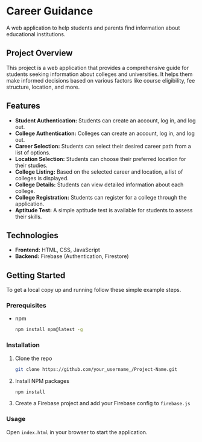 # Career Guidance

A web application to help students and parents find information about educational institutions.

## Project Overview

This project is a web application that provides a comprehensive guide for students seeking information about colleges and universities. It helps them make informed decisions based on various factors like course eligibility, fee structure, location, and more.

## Features

- **Student Authentication:** Students can create an account, log in, and log out.
- **College Authentication:** Colleges can create an account, log in, and log out.
- **Career Selection:** Students can select their desired career path from a list of options.
- **Location Selection:** Students can choose their preferred location for their studies.
- **College Listing:** Based on the selected career and location, a list of colleges is displayed.
- **College Details:** Students can view detailed information about each college.
- **College Registration:** Students can register for a college through the application.
- **Aptitude Test:** A simple aptitude test is available for students to assess their skills.

## Technologies

- **Frontend:** HTML, CSS, JavaScript
- **Backend:** Firebase (Authentication, Firestore)

## Getting Started

To get a local copy up and running follow these simple example steps.

### Prerequisites

* npm
  ```sh
  npm install npm@latest -g
  ```

### Installation

1. Clone the repo
   ```sh
   git clone https://github.com/your_username_/Project-Name.git
   ```
2. Install NPM packages
   ```sh
   npm install
   ```
3.  Create a Firebase project and add your Firebase config to `firebase.js`

### Usage

Open `index.html` in your browser to start the application.